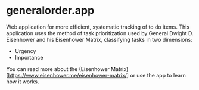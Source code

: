 # generalorder.app
Web application for more efficient, systematic tracking of to do items.  This application uses the method of task prioritization used by General Dwight D. Eisenhower and his Eisenhower Matrix, classifying tasks in two dimensions:
- Urgency
- Importance

You can read more about the (Eisenhower Matrix)[https://www.eisenhower.me/eisenhower-matrix/] or use the app to learn how it works.
